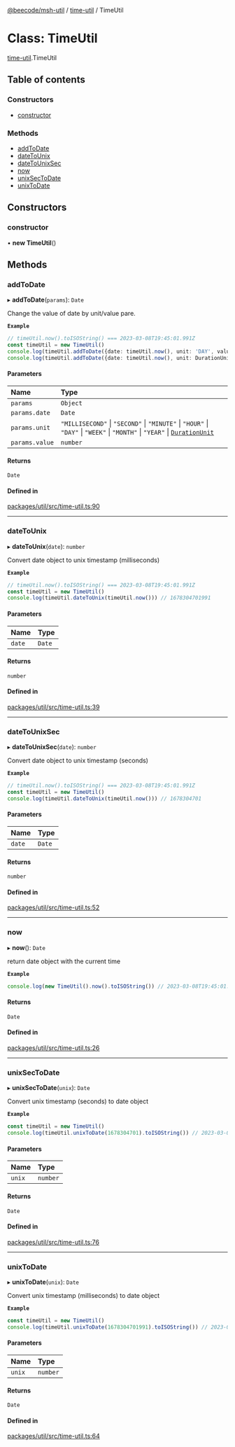 [@beecode/msh-util](../README.md) / [time-util](../modules/time_util.md) / TimeUtil

# Class: TimeUtil

[time-util](../modules/time_util.md).TimeUtil

## Table of contents

### Constructors

- [constructor](time_util.TimeUtil.md#constructor)

### Methods

- [addToDate](time_util.TimeUtil.md#addtodate)
- [dateToUnix](time_util.TimeUtil.md#datetounix)
- [dateToUnixSec](time_util.TimeUtil.md#datetounixsec)
- [now](time_util.TimeUtil.md#now)
- [unixSecToDate](time_util.TimeUtil.md#unixsectodate)
- [unixToDate](time_util.TimeUtil.md#unixtodate)

## Constructors

### constructor

• **new TimeUtil**()

## Methods

### addToDate

▸ **addToDate**(`params`): `Date`

Change the value of date by unit/value pare.

**`Example`**

```ts
// timeUtil.now().toISOString() === 2023-03-08T19:45:01.991Z
const timeUtil = new TimeUtil()
console.log(timeUtil.addToDate({date: timeUtil.now(), unit: 'DAY', value: 1 }).toISOString()) // 2023-03-09T19:45:01.991Z
console.log(timeUtil.addToDate({date: timeUtil.now(), unit: DurationUnit.MONTH, value: -1 }).toISOString()) //2023-02-08T19:45:01.991Z
```

#### Parameters

| Name | Type |
| :------ | :------ |
| `params` | `Object` |
| `params.date` | `Date` |
| `params.unit` | ``"MILLISECOND"`` \| ``"SECOND"`` \| ``"MINUTE"`` \| ``"HOUR"`` \| ``"DAY"`` \| ``"WEEK"`` \| ``"MONTH"`` \| ``"YEAR"`` \| [`DurationUnit`](../enums/time_util.DurationUnit.md) |
| `params.value` | `number` |

#### Returns

`Date`

#### Defined in

[packages/util/src/time-util.ts:90](https://github.com/beecode-rs/msh-util/blob/1217d8d/src/time-util.ts#L90)

___

### dateToUnix

▸ **dateToUnix**(`date`): `number`

Convert date object to unix timestamp (milliseconds)

**`Example`**

```ts
// timeUtil.now().toISOString() === 2023-03-08T19:45:01.991Z
const timeUtil = new TimeUtil()
console.log(timeUtil.dateToUnix(timeUtil.now())) // 1678304701991
```

#### Parameters

| Name | Type |
| :------ | :------ |
| `date` | `Date` |

#### Returns

`number`

#### Defined in

[packages/util/src/time-util.ts:39](https://github.com/beecode-rs/msh-util/blob/1217d8d/src/time-util.ts#L39)

___

### dateToUnixSec

▸ **dateToUnixSec**(`date`): `number`

Convert date object to unix timestamp (seconds)

**`Example`**

```ts
// timeUtil.now().toISOString() === 2023-03-08T19:45:01.991Z
const timeUtil = new TimeUtil()
console.log(timeUtil.dateToUnix(timeUtil.now())) // 1678304701
```

#### Parameters

| Name | Type |
| :------ | :------ |
| `date` | `Date` |

#### Returns

`number`

#### Defined in

[packages/util/src/time-util.ts:52](https://github.com/beecode-rs/msh-util/blob/1217d8d/src/time-util.ts#L52)

___

### now

▸ **now**(): `Date`

return date object with the current time

**`Example`**

```ts
console.log(new TimeUtil().now().toISOString()) // 2023-03-08T19:45:01.991Z
```

#### Returns

`Date`

#### Defined in

[packages/util/src/time-util.ts:26](https://github.com/beecode-rs/msh-util/blob/1217d8d/src/time-util.ts#L26)

___

### unixSecToDate

▸ **unixSecToDate**(`unix`): `Date`

Convert unix timestamp (seconds) to date object

**`Example`**

```ts
const timeUtil = new TimeUtil()
console.log(timeUtil.unixToDate(1678304701).toISOString()) // 2023-03-08T19:45:01.000Z
```

#### Parameters

| Name | Type |
| :------ | :------ |
| `unix` | `number` |

#### Returns

`Date`

#### Defined in

[packages/util/src/time-util.ts:76](https://github.com/beecode-rs/msh-util/blob/1217d8d/src/time-util.ts#L76)

___

### unixToDate

▸ **unixToDate**(`unix`): `Date`

Convert unix timestamp (milliseconds) to date object

**`Example`**

```ts
const timeUtil = new TimeUtil()
console.log(timeUtil.unixToDate(1678304701991).toISOString()) // 2023-03-08T19:45:01.991Z
```

#### Parameters

| Name | Type |
| :------ | :------ |
| `unix` | `number` |

#### Returns

`Date`

#### Defined in

[packages/util/src/time-util.ts:64](https://github.com/beecode-rs/msh-util/blob/1217d8d/src/time-util.ts#L64)

